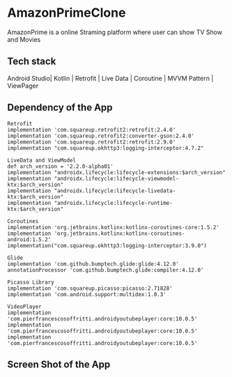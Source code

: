 # AmazonPrimeClone
AmazonPrime is a online Straming platform where user can show TV Show and Movies
## Tech stack
Android Studio| Kotlin | Retrofit | Live Data | Coroutine | MVVM Pattern | ViewPager 

## Dependency of the App
    Retrofit
    implementation 'com.squareup.retrofit2:retrofit:2.4.0'
    implementation 'com.squareup.retrofit2:converter-gson:2.4.0'
    implementation 'com.squareup.retrofit2:retrofit:2.9.0'
    implementation "com.squareup.okhttp3:logging-interceptor:4.7.2"

    LiveData and ViewModel
    def arch_version = '2.2.0-alpha01'
    implementation "androidx.lifecycle:lifecycle-extensions:$arch_version"
    implementation "androidx.lifecycle:lifecycle-viewmodel-ktx:$arch_version"
    implementation "androidx.lifecycle:lifecycle-livedata-ktx:$arch_version"
    implementation "androidx.lifecycle:lifecycle-runtime-ktx:$arch_version"

    Coroutines
    implementation 'org.jetbrains.kotlinx:kotlinx-coroutines-core:1.5.2'
    implementation 'org.jetbrains.kotlinx:kotlinx-coroutines-android:1.5.2'
    implementation("com.squareup.okhttp3:logging-interceptor:3.9.0")
    
    Glide
    implementation 'com.github.bumptech.glide:glide:4.12.0'
    annotationProcessor 'com.github.bumptech.glide:compiler:4.12.0'
    
    Picasso Library
    implementation 'com.squareup.picasso:picasso:2.71828'
    implementation 'com.android.support:multidex:1.0.3'
    
    VideoPlayer
    implementation 'com.pierfrancescosoffritti.androidyoutubeplayer:core:10.0.5'
    implementation 'com.pierfrancescosoffritti.androidyoutubeplayer:core:10.0.5'
    implementation 'com.pierfrancescosoffritti.androidyoutubeplayer:core:10.0.5'
    
 ## Screen Shot of the App
 
